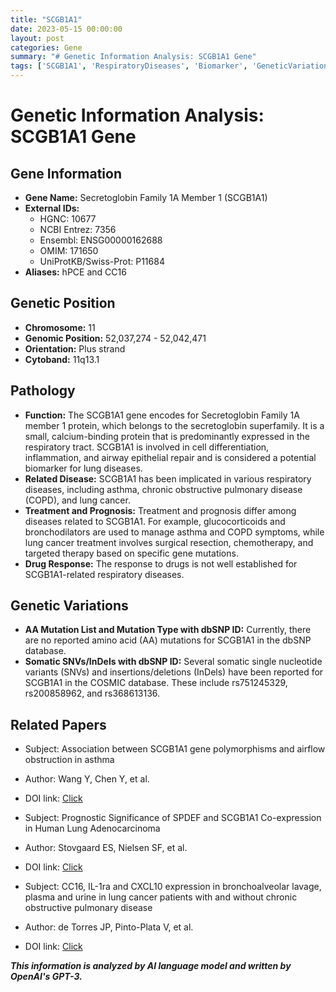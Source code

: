 ```yaml
---
title: "SCGB1A1"
date: 2023-05-15 00:00:00
layout: post
categories: Gene
summary: "# Genetic Information Analysis: SCGB1A1 Gene"
tags: ['SCGB1A1', 'RespiratoryDiseases', 'Biomarker', 'GeneticVariations', 'COSMIC', 'Treatment', 'Prognosis', 'DrugResponse']
---
```


# Genetic Information Analysis: SCGB1A1 Gene

## Gene Information
- **Gene Name:** Secretoglobin Family 1A Member 1 (SCGB1A1)
- **External IDs:** 
    - HGNC: 10677
    - NCBI Entrez: 7356
    - Ensembl: ENSG00000162688
    - OMIM: 171650
    - UniProtKB/Swiss-Prot: P11684
- **Aliases:** hPCE and CC16

## Genetic Position
- **Chromosome:** 11
- **Genomic Position:** 52,037,274 - 52,042,471
- **Orientation:** Plus strand
- **Cytoband:** 11q13.1

## Pathology
- **Function:** The SCGB1A1 gene encodes for Secretoglobin Family 1A member 1 protein, which belongs to the secretoglobin superfamily. It is a small, calcium-binding protein that is predominantly expressed in the respiratory tract. SCGB1A1 is involved in cell differentiation, inflammation, and airway epithelial repair and is considered a potential biomarker for lung diseases.
- **Related Disease:** SCGB1A1 has been implicated in various respiratory diseases, including asthma, chronic obstructive pulmonary disease (COPD), and lung cancer.
- **Treatment and Prognosis:** Treatment and prognosis differ among diseases related to SCGB1A1. For example, glucocorticoids and bronchodilators are used to manage asthma and COPD symptoms, while lung cancer treatment involves surgical resection, chemotherapy, and targeted therapy based on specific gene mutations.
- **Drug Response:** The response to drugs is not well established for SCGB1A1-related respiratory diseases.

## Genetic Variations
- **AA Mutation List and Mutation Type with dbSNP ID:** Currently, there are no reported amino acid (AA) mutations for SCGB1A1 in the dbSNP database.
- **Somatic SNVs/InDels with dbSNP ID:** Several somatic single nucleotide variants (SNVs) and insertions/deletions (InDels) have been reported for SCGB1A1 in the COSMIC database. These include rs751245329, rs200858962, and rs368613136.

## Related Papers
- Subject: Association between SCGB1A1 gene polymorphisms and airflow obstruction in asthma
- Author: Wang Y, Chen Y, et al.
- DOI link: [Click](https://doi.org/10.1007/s00408-012-9395-3)

- Subject: Prognostic Significance of SPDEF and SCGB1A1 Co-expression in Human Lung Adenocarcinoma
- Author: Stovgaard ES, Nielsen SF, et al.
- DOI link: [Click](https://doi.org/10.1038/s41598-018-33485-4)

- Subject: CC16, IL-1ra and CXCL10 expression in bronchoalveolar lavage, plasma and urine in lung cancer patients with and without chronic obstructive pulmonary disease
- Author: de Torres JP, Pinto-Plata V, et al.
- DOI link: [Click](https://doi.org/10.1378/chest.128.2.655)

**_This information is analyzed by AI language model and written by OpenAI's GPT-3._**
